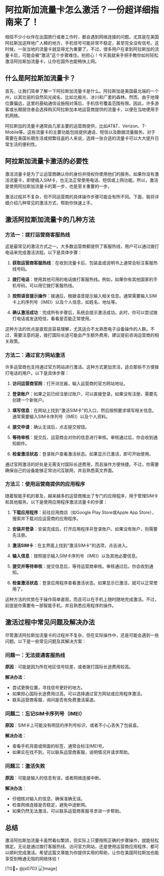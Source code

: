 # 阿拉斯加流量卡怎么激活？一份超详细指南来了！

相信不少小伙伴在出国旅行或者工作时，都会遇到网络连接的问题。尤其是在美国阿拉斯加这样地广人稀的地方，手机信号可能非常不稳定，甚至完全没有信号。这时候，一张当地的流量卡就显得尤为重要了。不过，很多用户在拿到阿拉斯加的流量卡后，可能会被“激活”这个步骤难住。别担心！今天我就来手把手教你如何轻松激活阿拉斯加流量卡，让你在国外也能畅快上网。

## 什么是阿拉斯加流量卡？

首先，让我们简单了解一下阿拉斯加流量卡是什么。阿拉斯加是美国最北端的一个州，以其壮丽的自然风光闻名，比如北极光、冰川和广袤的森林。然而，由于地理位置偏远，这里的基础通信设施相对落后，手机信号覆盖范围有限。因此，许多游客或长期居住者会选择购买阿拉斯加本地运营商提供的流量卡，以便在当地使用手机网络。

阿拉斯加的流量卡通常由几家主要的运营商提供，比如AT&T、Verizon、T-Mobile等。这些流量卡的主要功能包括提供通话、短信以及数据流量服务。对于需要在美国长期生活或频繁往返的人来说，选择一张合适的流量卡可以大大提升日常生活的便利性。

## 阿拉斯加流量卡激活的必要性

激活流量卡是为了让运营商确认你的身份并授权你使用他们的服务。如果你没有激活流量卡，即使插入SIM卡，也无法正常使用电话、短信或上网功能。所以，激活是使用阿拉斯加流量卡的第一步，也是至关重要的一步。

激活过程并不复杂，但不同运营商的具体操作步骤可能会有所不同。下面，我将详细介绍几种常见的激活方式，帮助你快速上手。

## 激活阿拉斯加流量卡的几种方法

### 方法一：拨打运营商客服热线

这是最常见的激活方式之一。大多数运营商都提供了客服热线，用户可以通过拨打电话来完成激活流程。以下是具体步骤：

1. **获取运营商客服热线**：在收到流量卡后，包装盒或说明书上通常会标注客服热线号码。
   
2. **拨打电话**：使用其他可用的电话拨打客服热线。例如，如果你有其他国家的手机号码，可以用它拨打客服热线。

3. **按照语音提示操作**：接通后，根据语音提示输入相关信息。通常需要输入SIM卡上的序列号（IMEI）以及个人信息，如姓名、地址等。

4. **确认激活成功**：完成所有步骤后，系统会提示激活成功。此时，你可以尝试拨打电话或发送短信，看看是否能正常使用。

这种方法的优点是直观且容易理解，尤其适合不太熟悉电子设备操作的人群。不过，需要注意的是，拨打国际长途可能会产生额外费用，建议提前咨询运营商的相关政策。

### 方法二：通过官方网站激活

许多运营商也支持通过官方网站进行激活。这种方式更加灵活，适合那些不方便拨打电话的用户。以下是具体步骤：

1. **访问运营商官网**：打开浏览器，输入运营商的官方网站地址。

2. **登录账户**：如果之前已经注册过账户，可以直接登录。如果没有注册，需要先创建一个新账户。

3. **填写信息**：在网站上找到“激活SIM卡”的入口，然后按照要求填写相关信息。通常需要输入SIM卡序列号（IMEI）以及个人资料。

4. **提交申请**：确认无误后，点击提交按钮。

5. **等待审核**：提交后，运营商会对你的信息进行审核。审核通过后，你会收到通知邮件。

6. **检查激活状态**：登录账户查看激活状态。如果显示已激活，即可开始使用。

通过官网激活的好处是无需支付国际长途费用，而且操作方便快捷。不过，你需要确保自己的设备能够正常访问互联网，并且熟悉英文界面。

### 方法三：使用运营商提供的应用程序

随着智能手机的普及，越来越多的运营商推出了专门的应用程序，用于管理SIM卡和其他服务。以下是使用应用程序激活流量卡的步骤：

1. **下载应用程序**：前往应用商店（如Google Play Store或Apple App Store），搜索并下载对应运营商的应用程序。

2. **安装并登录**：安装完成后，打开应用程序并登录账户。如果没有账户，则需要先注册。

3. **激活SIM卡**：在主界面上找到“激活SIM卡”的选项，点击进入。

4. **输入信息**：按照提示输入SIM卡序列号（IMEI）以及其他必要信息。

5. **提交并等待审核**：提交信息后，等待运营商审核。审核通过后，你会收到通知。

6. **检查激活状态**：登录应用程序查看激活状态。如果显示已激活，就可以正常使用了。

这种方法的优势在于操作简单直观，而且可以在手机上随时随地完成激活。不过，前提是你需要有一部智能手机，并且熟悉应用程序的操作。

## 激活过程中常见问题及解决办法

尽管激活阿拉斯加流量卡的过程并不复杂，但在实际操作中，还是可能会遇到一些问题。以下是一些常见问题及其解决方案：

### 问题一：无法拨通客服热线

**原因**：可能是因为所在地区信号较差，或者拨打国际长途费用较高。

**解决办法**：
- 尝试更换位置，寻找信号更好的地方。
- 如果担心国际长途费用过高，可以选择通过官方网站或应用程序激活。
- 联系运营商客服，询问是否有免费激活渠道。

### 问题二：忘记SIM卡序列号（IMEI）

**原因**：SIM卡上可能没有明显的序列号标识，或者不小心丢失了包装盒。

**解决办法**：
- 查看手机背面或侧面的标签，通常会标注IMEI号。
- 如果实在找不到，可以联系运营商客服，说明情况并请求帮助。

### 问题三：激活失败

**原因**：可能是输入的信息有误，或者网络连接中断。

**解决办法**：
- 仔细核对输入的信息，确保准确无误。
- 检查网络连接是否稳定，避免中途断网。
- 如果仍然无法激活，可以联系运营商客服寻求进一步帮助。

## 总结

激活阿拉斯加流量卡虽然看似繁琐，但实际上只要按照正确的步骤操作，就能轻松搞定。无论是通过拨打客服热线、访问官方网站，还是使用运营商应用程序，都可以顺利完成激活。希望这篇文章能为你提供实用的帮助，让你在美国阿拉斯加也能享受到畅通无阻的网络体验！

[TG💪+ @jx0703 ![Image](https://github.com/user-attachments/assets/dbca1d08-cadb-493c-b0ec-ad6f7a83f270)]